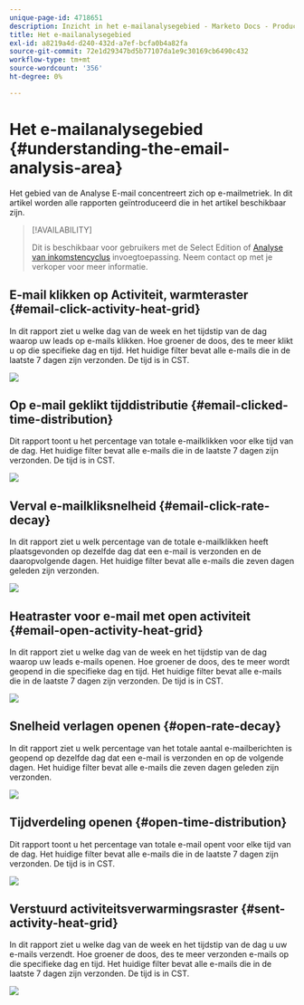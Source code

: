 ```yaml
---
unique-page-id: 4718651
description: Inzicht in het e-mailanalysegebied - Marketo Docs - Productdocumentatie
title: Het e-mailanalysegebied
exl-id: a8219a4d-d240-432d-a7ef-bcfa0b4a82fa
source-git-commit: 72e1d29347bd5b77107da1e9c30169cb6490c432
workflow-type: tm+mt
source-wordcount: '356'
ht-degree: 0%

---
```


# Het e-mailanalysegebied {#understanding-the-email-analysis-area}

Het gebied van de Analyse E-mail concentreert zich op e-mailmetriek. In dit artikel worden alle rapporten geïntroduceerd die in het artikel beschikbaar zijn.

>[!AVAILABILITY]
>
>Dit is beschikbaar voor gebruikers met de Select Edition of [Analyse van inkomstencyclus](https://www.marketo.com/global-enterprise/marketo-revenue-cycle-analytics/) invoegtoepassing. Neem contact op met je verkoper voor meer informatie.

## E-mail klikken op Activiteit, warmteraster {#email-click-activity-heat-grid}

In dit rapport ziet u welke dag van de week en het tijdstip van de dag waarop uw leads op e-mails klikken. Hoe groener de doos, des te meer klikt u op die specifieke dag en tijd. Het huidige filter bevat alle e-mails die in de laatste 7 dagen zijn verzonden. De tijd is in CST.

![](assets/image2015-5-6-17-3a17-3a34.png)

## Op e-mail geklikt tijddistributie {#email-clicked-time-distribution}

Dit rapport toont u het percentage van totale e-mailklikken voor elke tijd van de dag. Het huidige filter bevat alle e-mails die in de laatste 7 dagen zijn verzonden. De tijd is in CST.

![](assets/image2015-5-6-17-3a20-3a55.png)

## Verval e-mailkliksnelheid {#email-click-rate-decay}

In dit rapport ziet u welk percentage van de totale e-mailklikken heeft plaatsgevonden op dezelfde dag dat een e-mail is verzonden en de daaropvolgende dagen. Het huidige filter bevat alle e-mails die zeven dagen geleden zijn verzonden.

![](assets/image2015-5-6-17-3a26-3a50.png)

## Heatraster voor e-mail met open activiteit {#email-open-activity-heat-grid}

In dit rapport ziet u welke dag van de week en het tijdstip van de dag waarop uw leads e-mails openen. Hoe groener de doos, des te meer wordt geopend in die specifieke dag en tijd. Het huidige filter bevat alle e-mails die in de laatste 7 dagen zijn verzonden. De tijd is in CST.

![](assets/image2015-5-6-17-3a30-3a35.png)

## Snelheid verlagen openen {#open-rate-decay}

In dit rapport ziet u welk percentage van het totale aantal e-mailberichten is geopend op dezelfde dag dat een e-mail is verzonden en op de volgende dagen. Het huidige filter bevat alle e-mails die zeven dagen geleden zijn verzonden.

![](assets/image2015-5-6-17-3a37-3a25.png)

## Tijdverdeling openen {#open-time-distribution}

Dit rapport toont u het percentage van totale e-mail opent voor elke tijd van de dag. Het huidige filter bevat alle e-mails die in de laatste 7 dagen zijn verzonden. De tijd is in CST.

![](assets/image2015-5-6-17-3a39-3a15.png)

## Verstuurd activiteitsverwarmingsraster {#sent-activity-heat-grid}

In dit rapport ziet u welke dag van de week en het tijdstip van de dag u uw e-mails verzendt. Hoe groener de doos, des te meer verzonden e-mails op die specifieke dag en tijd. Het huidige filter bevat alle e-mails die in de laatste 7 dagen zijn verzonden. De tijd is in CST.

![](assets/seven.png)
